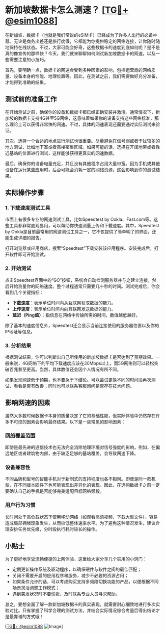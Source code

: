 # 新加坡数据卡怎么测速？ [[TG💪+ @esim1088](https://t.me/s/esim1088)]

在新加坡，数据卡（也就是我们常说的eSIM卡）已经成为了许多人出行的必备神器。无论是商务出差还是旅行度假，它都能为你提供稳定的网络连接，让你随时随地保持在线状态。不过，大家可能会好奇，这些数据卡的速度到底如何呢？是不是真的像宣传的那样快？今天，我们就来聊聊如何测试新加坡数据卡的网速，以及一些需要注意的小技巧。

首先，要明确一点，数据卡的网速会受到多种因素的影响，包括运营商的网络质量、设备本身的性能、地理位置等。因此，在测试之前，我们需要做好充分准备，才能得到准确的结果。

## 测试前的准备工作

在开始测试之前，确保你的设备和数据卡都已经正确安装并激活。通常情况下，新加坡的数据卡支持4G甚至5G网络，这意味着如果你的设备支持这些网络标准，那么理论上可以获得非常快的网速。不过，具体的网速表现还需要通过实际测试来验证。

其次，选择一个合适的地点进行测试也很重要。尽量避免在信号弱或者干扰较多的地方测试，比如地下室或者高楼密集区域。如果可能的话，选择在开阔地带或者靠近基站的位置进行测试，这样能够获得更真实的网速数据。

最后，确保你的设备电量充足，并且没有其他程序占用大量带宽。因为手机或其他设备在运行某些应用时，后台可能会消耗一定的网络资源，这会影响到你的测试结果。

## 实际操作步骤

### 1. 下载速度测试工具

市面上有很多专业的网速测试工具，比如Speedtest by Ookla、Fast.com等。这些工具都非常直观易用，可以帮助你快速测量上传和下载速度。其中，Speedtest by Ookla是目前最常用的网速测试工具之一，它不仅提供了简单明了的界面，还能生成详细的报告。

打开浏览器或应用商店，搜索“Speedtest”下载安装该应用程序。安装完成后，打开软件即可开始测试。

### 2. 开始测试

点击Speedtest界面中的“GO”按钮，系统会自动检测服务器并与之建立连接，然后开始测量你的网络速度。整个过程通常只需要几十秒的时间。测试完成后，你会看到几个关键指标：

- **下载速度**：表示单位时间内从互联网获取数据的能力。
- **上传速度**：表示单位时间内向互联网发送数据的能力。
- **延迟（Ping值）**：指信息在网络中传输所需的时间，数值越低越好。

除了基本的速度信息外，Speedtest还会显示当前连接使用的服务器位置以及你的IP地址等信息。

### 3. 分析结果

根据测试结果，你可以判断出自己所使用的新加坡数据卡是否达到了预期效果。一般来说，4G网络下的平均下载速度应该在30Mbps以上，而5G网络则可以轻松突破百兆甚至更高。当然，具体数值还会因个人情况有所不同。

如果发现网速低于预期，也不要急于下结论。可以尝试更换不同的时间段再次测试，看看是否有改善；同时也可以联系客服询问是否存在技术问题。

## 影响网速的因素

虽然大多数时候数据卡本身的质量决定了它的基础性能，但实际体验中仍然存在许多不可控的因素会影响最终结果。以下是一些常见的影响因素：

### 网络覆盖范围

即使是最先进的通信技术也无法完全消除地理环境对信号强度的影响。例如，在偏远地区或者建筑物内部，由于缺乏足够的基站覆盖，会导致网速下降。

### 设备兼容性

不同品牌和型号的智能手机对于新制式的支持程度也各不相同。即使是同一款机型，在不同版本固件下也可能表现出差异化的表现。因此，在选购数据卡之前一定要确认自己的手机是否能够完美适配目标网络频段。

### 用户行为习惯

长时间处于高负载状态下使用移动网络（如观看高清视频、下载大型文件），容易造成局部拥堵现象发生，从而拉低整体速率水平。为了避免这种情况发生，建议合理安排任务优先级，分时段执行耗时较长的操作。

## 小贴士

为了更好地享受流畅便捷的上网体验，这里给大家分享几个实用的小窍门：

- 定期更新操作系统及驱动程序，以确保硬件与软件之间的最佳匹配；
- 关闭不需要开启的应用程序和服务，减少不必要的资源占用；
- 如果条件允许的话，可以考虑购买支持多频段切换功能的产品，以便根据不同场景灵活调整工作模式；
- 遇到突发状况时不要慌张，及时联系专业人员寻求帮助。

总之，要想全面了解一款新加坡数据卡的真实表现，就需要耐心细致地进行多次实验对比。只有掌握了科学合理的测试方法，并结合实际情况综合考量后得出结论才是最靠谱的方式哦！

[[TG💪+ @esim1088](https://t.me/s/esim1088) ![Image](https://i.postimg.cc/4NQfJmqS/Snipaste-2025-05-13-00-14-12.png)]